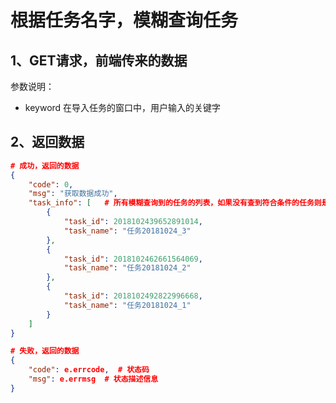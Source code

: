 # 根据任务名字，模糊查询任务



[Url]: 127.0.0.1:8000/training/tasks/?keyword=1024



## 1、GET请求，前端传来的数据

参数说明：

- keyword   在导入任务的窗口中，用户输入的关键字



## 2、返回数据

```json
# 成功，返回的数据
{
    "code": 0,
    "msg": "获取数据成功",
    "task_info": [   # 所有模糊查询到的任务的列表，如果没有查到符合条件的任务则是空列表
        {
            "task_id": 2018102439652891014,
            "task_name": "任务20181024_3"
        },
        {
            "task_id": 2018102462661564069,
            "task_name": "任务20181024_2"
        },
        {
            "task_id": 2018102492822996668,
            "task_name": "任务20181024_1"
        }
    ]
}

# 失败，返回的数据
{
    "code": e.errcode,  # 状态码
    "msg": e.errmsg  # 状态描述信息
}
```

